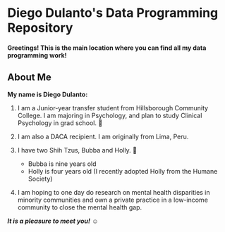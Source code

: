 <!-- Great work! This looks very nice. After you merge a branch back into master, please delete the branch. -->

# Diego Dulanto's Data Programming Repository

#### Greetings! This is the main location where you can find all my data programming work!

## About Me

**My name is Diego Dulanto:**

1. I am a Junior-year transfer student from Hillsborough Community College. I am majoring in Psychology, and plan to study Clinical Psychology in grad school. :school:

2. I am also a DACA recipient. I am originally from Lima, Peru.

3. I have two Shih Tzus, Bubba and Holly. :dog:
    * Bubba is nine years old
    * Holly is four years old \(I recently adopted Holly from the Humane Society\)

4. I am hoping to one day do research on mental health disparities in minority communities and own a private practice in a low-income community to close the mental health gap. 

**_It is a pleasure to meet you!_** :relaxed:

<!-- For best practice, always include a blank line at the end of a script like below. -->
